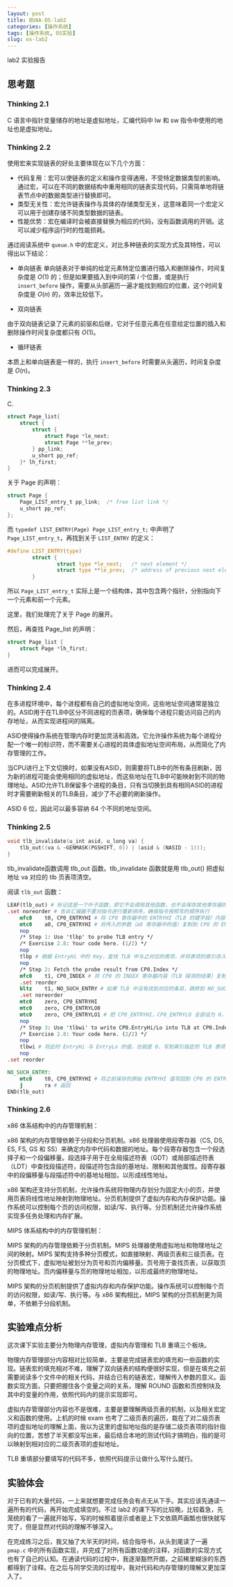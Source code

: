 ```yaml
---
layout: post
title: BUAA-OS-lab2
categories: [操作系统]
tags: [操作系统, OS实验]
slug: os-lab2
---
```


lab2 实验报告

## 思考题

### Thinking 2.1

C 语言中指针变量储存的地址是虚拟地址，汇编代码中 lw 和 sw 指令中使用的地址也是虚拟地址。

### Thinking 2.2

使用宏来实现链表的好处主要体现在以下几个方面：

- 代码复用：宏可以使链表的定义和操作变得通用，不受特定数据类型的影响。通过宏，可以在不同的数据结构中重用相同的链表实现代码，只需简单地将链表节点中的数据类型进行替换即可。
- 类型无关性：宏允许链表操作与具体的存储类型无关，这意味着同一个宏定义可以用于创建存储不同类型数据的链表。
- 性能优势：宏在编译时会被直接替换为相应的代码，没有函数调用的开销。这可以减少程序运行时的性能损耗。

通过阅读系统中 ``queue.h`` 中的宏定义，对比多种链表的实现方式及其特性，可以得出以下结论：

- 单向链表
单向链表对于单纯的给定元素特定位置进行插入和删除操作，时间复杂度是 $O(1)$ 的；但是如果要插入到中间的第 $i$ 个位置，或是执行 ``insert_before`` 操作，需要从头部遍历一遍才能找到相应的位置，这个时间复杂度是 $O(n)$ 的，效率比较低下。

- 双向链表

由于双向链表记录了元素的前驱和后继，它对于任意元素在任意给定位置的插入和删除操作时间复杂度都只有 $O(1)$。

- 循环链表

本质上和单向链表是一样的，执行 ``insert_before`` 时需要从头遍历，时间复杂度是 $O(n)$。

### Thinking 2.3

C.

```c
struct Page_list{
    struct {
        struct {
            struct Page *le_next;
            struct Page **le_prev;
        } pp_link;
        u_short pp_ref;
    }* lh_first;
}
```

关于 Page 的声明：

```c
struct Page {
    Page_LIST_entry_t pp_link;  /* free list link */
    u_short pp_ref;
};
```

而 ``typedef LIST_ENTRY(Page) Page_LIST_entry_t;`` 中声明了 ``Page_LIST_entry_t``，再找到关于 ``LIST_ENTRY`` 的定义：

```c
#define LIST_ENTRY(type)                                                    \
        struct {                                                                \
                struct type *le_next;   /* next element */                      \
                struct type **le_prev;  /* address of previous next element */  \
        }
```

所以 ``Page_LIST_entry_t`` 实际上是一个结构体，其中包含两个指针，分别指向下一个元素和前一个元素。

这里，我们处理完了关于 Page 的展开。

然后，再查找 Page_list 的声明：

```c
struct Page_list { 
    struct Page *lh_first;                      
}
```

进而可以完成展开。

### Thinking 2.4

在多进程环境中，每个进程都有自己的虚拟地址空间，这些地址空间通常是独立的。ASID用于在TLB中区分不同进程的页表项，确保每个进程只能访问自己的内存地址，从而实现进程间的隔离。

ASID使得操作系统在管理内存时更加灵活和高效。它允许操作系统为每个进程分配一个唯一的标识符，而不需要关心进程的具体虚拟地址空间布局，从而简化了内存管理的工作。

当CPU进行上下文切换时，如果没有ASID，则需要将TLB中的所有条目刷新，因为新的进程可能会使用相同的虚拟地址，而这些地址在TLB中可能映射到不同的物理地址。ASID允许TLB保留多个进程的条目，只有当切换到具有相同ASID的进程时才需要刷新相关的TLB条目，减少了不必要的刷新操作。

ASID 6 位，因此可以最多容纳 64 个不同的地址空间。

### Thinking 2.5

```c
void tlb_invalidate(u_int asid, u_long va) {
    tlb_out((va & ~GENMASK(PGSHIFT, 0)) | (asid & (NASID - 1)));
}
```

tlb_invalidate函数调用 tlb_out 函数。tlb_invalidate 函数就是用 tlb_out() 把虚拟地址 va 对应的 tlb 页表项清空。

阅读 ``tlb_out`` 函数：

```mips
LEAF(tlb_out) # 标记这是一个叶子函数，即它不会调用其他函数，也不会保存其他寄存器的状态。
.set noreorder # 告诉汇编器不要对指令进行重新排序，确保指令按照写的顺序执行
    mfc0    t0, CP0_ENTRYHI # 将 CP0 寄存器中的 ENTRYHI（TLB 的键字段）内容复制到通用寄存器 t0 中，保存原始的 ENTRYHI 值
    mtc0    a0, CP0_ENTRYHI # 将传入的参数（a0 寄存器中的值）复制到 CP0 的 ENTRYHI 寄存器中，准备进行TLB操作
    nop
    /* Step 1: Use 'tlbp' to probe TLB entry */
    /* Exercise 2.8: Your code here. (1/2) */
    nop
    tlbp # 根据 EntryHi 中的 Key，查找 TLB 中与之对应的表项，并将表项的索引存入 Index 寄存器
    nop
    /* Step 2: Fetch the probe result from CP0.Index */
    mfc0    t1, CP0_INDEX # 将 CP0 的 INDEX 寄存器内容（TLB 探测的结果）复制到通用寄存器 t1 中
    .set reorder
    bltz    t1, NO_SUCH_ENTRY # 如果 TLB 中没有找到对应的条目，跳转到 NO_SUCH_ENTRY 标签
    .set noreorder
    mtc0    zero, CP0_ENTRYHI
    mtc0    zero, CP0_ENTRYLO0
    mtc0    zero, CP0_ENTRYLO1 # 把 CP0_ENTRYHI，CP0_ENTRYLO 全部设为 0，为清空 TLB 做准备
    nop
    /* Step 3: Use 'tlbwi' to write CP0.EntryHi/Lo into TLB at CP0.Index  */
    /* Exercise 2.8: Your code here. (2/2) */
    nop
    tlbwi # 将此时 EntryHi 与 EntryLo 的值，也就是 0，写到索引指定的 TLB 表项中，完成清空
    nop
.set reorder

NO_SUCH_ENTRY:
    mtc0    t0, CP0_ENTRYHI # 将之前保存的原始 ENTRYHI 值写回到 CP0 的 ENTRYHI 寄存器中，恢复上下文
    j       ra # 返回
END(tlb_out)
```

### Thinking 2.6

x86 体系结构中的内存管理机制：

x86 架构的内存管理依赖于分段和分页机制。x86 处理器使用段寄存器（CS, DS, ES, FS, GS 和 SS）来确定内存中代码和数据的地址。每个段寄存器包含一个段选择子和一个段偏移量。段选择子用于在全局描述符表（GDT）或局部描述符表（LDT）中查找段描述符，段描述符包含段的基地址、限制和其他属性。段寄存器中的段偏移量与段描述符中的基地址相加，以形成线性地址。

x86 架构还支持分页机制，允许操作系统将物理内存划分为固定大小的页，并使用页表将线性地址映射到物理地址。分页机制提供了虚拟内存和内存保护功能。操作系统可以控制每个页的访问权限，如读/写、执行等。分页机制还允许操作系统实现多任务处理和内存扩展。

MIPS 体系结构中的内存管理机制：

MIPS 架构的内存管理依赖于分页机制。MIPS 处理器使用虚拟地址和物理地址之间的映射。MIPS 架构支持多种分页模式，如直接映射、两级页表和三级页表。在分页模式下，虚拟地址被划分为页号和页内偏移量。页号用于查找页表，以获取页的物理地址。页内偏移量与页的物理地址相加，以形成最终的物理地址。

MIPS 架构的分页机制提供了虚拟内存和内存保护功能。操作系统可以控制每个页的访问权限，如读/写、执行等。与 x86 架构相比，MIPS 架构的分页机制更为简单，不依赖于分段机制。

## 实验难点分析

这次课下实验主要分为物理内存管理，虚拟内存管理和 TLB 重填三个板块。

物理内存管理部分内容相对比较简单，主要是完成链表宏的填充和一些函数的实现。链表宏的填充相对不难，理解了双向链表的结构便很好实现，但是在填充之前需要阅读多个文件中的相关代码，并结合已有的链表宏，理解传入参数的意义。函数实现方面，只要把握住各个变量之间的关系，理解 ROUND 函数和页控制块及其中的变量的作用，依照代码内的提示实现即可。

虚拟内存管理部分内容也不是很难，主要是要理解两级页表的机制，以及相关宏定义和函数的使用。上机的时候 exam 也考了二级页表的遍历，栽在了对二级页表项的虚拟地址的理解上面，我以为这里的虚拟地址指的是存储二级页表项的指针指向的位置，苦想了半天都没写出来，最后结合本地的测试代码才搞明白，指的是可以映射到相对应的二级页表项的虚拟地址。

TLB 重填部分要填写的代码不多，依照代码提示让做什么写什么就行。

## 实验体会

对于已有的大量代码，一上来就想要完成任务会有点无从下手。其实应该先通读一遍所有的代码，再开始完成填空的。不过 lab2 的课下写的比较晚，比较着急，先笼统的看了一遍就开始写，写的时候照着提示或者是上下文依葫芦画瓢也很快就写完了，但是显然对代码的理解不够深入。

在完成练习之后，我又抽了大半天的时间，结合指导书，从头到尾读了一遍 ``pmap.c`` 中的所有函数实现，并完成了对所有函数功能的注释，对函数的实现方式也有了自己的认知。在通读代码的过程中，我逐渐豁然开朗，之前稀里糊涂的东西都得到了诠释。在之后与同学交流的过程中，我对代码和内存管理的理解又更加深入了。
